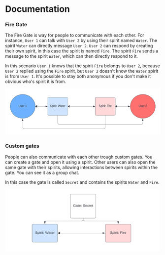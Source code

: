 # Documentation
### Fire Gate
The Fire Gate is way for people to communicate with each other. For instance, `User 1` can talk with `User 2` by using their spirit named `Water`. The spirit `Water` can directly message `User 2`. `User 2` can respond by creating their own spirit, in this case the spirit is named `Fire`. The spirit `Fire` sends a message to the spirit `Water`, which can then directly respond to it.

In this scenario `User 1` knows that the spirit `Fire` belongs to `User 2`, because `User 2` replied using the `Fire` spirit, but `User 2` doesn't know the `Water` spirit is from `User 1`. It's possible to stay both anonymous if you don't make it obvious who's spirit it is from.

<img src="../../assets/images/fire_gate.jpeg" width=750 height=150>

### Custom gates
People can also communicate with each other trough custom gates. You can create a gate and open it using a spirit. Other users can also open the same gate with their spirits, allowing interactions between spirits within the gate. You can see it as a group chat.

In this case the gate is called `Secret` and contains the spirits `Water` and `Fire`.

<img src="../../assets/images/custom_gate.jpeg" width=500 height=200>